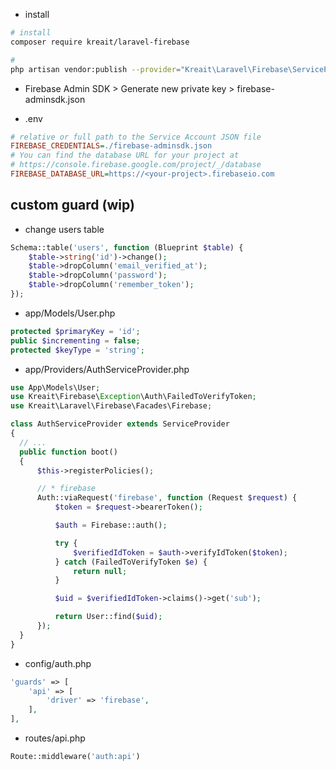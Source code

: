 - install

```sh
# install
composer require kreait/laravel-firebase

#
php artisan vendor:publish --provider="Kreait\Laravel\Firebase\ServiceProvider" --tag=config
```

- Firebase Admin SDK > Generate new private key > firebase-adminsdk.json

- .env

```ini
# relative or full path to the Service Account JSON file
FIREBASE_CREDENTIALS=./firebase-adminsdk.json
# You can find the database URL for your project at
# https://console.firebase.google.com/project/_/database
FIREBASE_DATABASE_URL=https://<your-project>.firebaseio.com
```

## custom guard (wip)

- change users table

```php
Schema::table('users', function (Blueprint $table) {
    $table->string('id')->change();
    $table->dropColumn('email_verified_at');
    $table->dropColumn('password');
    $table->dropColumn('remember_token');
});
```

- app/Models/User.php

```php
protected $primaryKey = 'id';
public $incrementing = false;
protected $keyType = 'string';
```

- app/Providers/AuthServiceProvider.php

```php
use App\Models\User;
use Kreait\Firebase\Exception\Auth\FailedToVerifyToken;
use Kreait\Laravel\Firebase\Facades\Firebase;

class AuthServiceProvider extends ServiceProvider
{
  // ...
  public function boot()
  {
      $this->registerPolicies();

      // * firebase
      Auth::viaRequest('firebase', function (Request $request) {
          $token = $request->bearerToken();

          $auth = Firebase::auth();

          try {
              $verifiedIdToken = $auth->verifyIdToken($token);
          } catch (FailedToVerifyToken $e) {
              return null;
          }

          $uid = $verifiedIdToken->claims()->get('sub');

          return User::find($uid);
      });
  }
}
```

- config/auth.php

```php
'guards' => [
    'api' => [
        'driver' => 'firebase',
    ],
],
```

- routes/api.php

```php
Route::middleware('auth:api')
```
